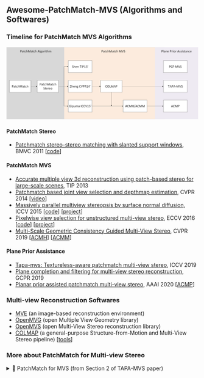 ## Awesome-PatchMatch-MVS (Algorithms and Softwares)

### Timeline for PatchMatch MVS Algorithms

![timeline_for_PatchMatch_MVS](./figures/timeline_PatchMatch.png)

#### PatchMatch Stereo
+ [Patchmatch stereo-stereo matching with slanted support windows](https://www.microsoft.com/en-us/research/wp-content/uploads/2011/01/PatchMatchStereo_BMVC2011_6MB.pdf), BMVC 2011 [[code](https://github.com/ethan-li-coding/PatchMatchStereo)]

#### PatchMatch MVS
+ [Accurate multiple view 3d reconstruction using patch-based stereo for large-scale scenes](https://ieeexplore.ieee.org/abstract/document/6409456/), TIP 2013
+ [Patchmatch based joint view selection and depthmap estimation](https://ieeexplore.ieee.org/document/6909592/), CVPR 2014 [[video](https://www.youtube.com/watch?v=vxPZxdDYXYw)]
+ [Massively parallel multiview stereopsis by surface normal diffusion](https://www.cv-foundation.org/openaccess/content_iccv_2015/papers/Galliani_Massively_Parallel_Multiview_ICCV_2015_paper.pdf), ICCV 2015  [[code](https://github.com/kysucix/gipuma)] [[project](https://prs.igp.ethz.ch/research/projects/gipuma.html)]
+ [Pixelwise view selection for unstructured multi-view stereo](https://link.springer.com/content/pdf/10.1007%2F978-3-319-46487-9_31.pdf), ECCV 2016  [[code](https://github.com/colmap/colmap)] [[project](https://colmap.github.io/)] <!-- [[poster](https://www.microsoft.com/en-us/research/uploads/prod/2019/09/P-2A-41.pdf)]-->
+ [Multi-Scale Geometric Consistency Guided Multi-View Stereo](https://openaccess.thecvf.com/content_CVPR_2019/papers/Xu_Multi-Scale_Geometric_Consistency_Guided_Multi-View_Stereo_CVPR_2019_paper.pdf), CVPR 2019 [[ACMH](https://github.com/GhiXu/ACMH)] [[ACMM](https://github.com/GhiXu/ACMM)]

#### Plane Prior Assistance
+ [Tapa-mvs: Textureless-aware patchmatch multi-view stereo](https://openaccess.thecvf.com/content_ICCV_2019/papers/Romanoni_TAPA-MVS_Textureless-Aware_PAtchMatch_Multi-View_Stereo_ICCV_2019_paper.pdf), ICCV 2019 
+ [Plane completion and filtering for multi-view stereo reconstruction](https://www.researchgate.net/publication/335340045_Plane_Completion_and_Filtering_for_Multi-View_Stereo_Reconstruction), GCPR 2019 
+ [Planar prior assisted patchmatch multi-view stereo](https://ojs.aaai.org/index.php/AAAI/article/view/6940), AAAI 2020 [[ACMP](https://github.com/GhiXu/ACMP)]

#### 

### Multi-view Reconstruction Softwares
+ [MVE](https://github.com/simonfuhrmann/mve) (an image-based reconstruction environment)
+ [OpenMVG](https://github.com/openMVG/openMVG) (open Multiple View Geometry library)
+ [OpenMVS](https://github.com/cdcseacave/openMVS) (open Multi-View Stereo reconstruction library)
+ [COLMAP](https://github.com/colmap/colmap) (a general-purpose Structure-from-Motion and Multi-View Stereo pipeline) [[tools](https://github.com/XYZ-qiyh/colmap_sparse_recon)]

### More about PatchMatch for Multi-view Stereo

<details>
  <summary>📃 PatchMatch for MVS (from Section 2 of TAPA-MVS paper) </summary>

The PatchMatch seminal paper by Barnes \etal \cite{barnes2009patchmatch} proposed a general method to efficiently compute an approximate nearest neighbor function defining the pixelwise correspondence among patches of two images. 
The idea is to use a collaborative search which exploits local coherency. 
PatchMatch initializes each pixel of an image with a random guess about the location of the nearest neighbor in the second image. 
Then, each pixel propagates its estimate to the neighboring pixels and, among these estimates, the most likely is assigned to the pixel itself. 
As a result the best estimates spread along the entire image.

Bleyer \etal \cite{bleyer2011patchmatch} re-framed this method into the stereo matching realm. Indeed, for each image patch, stereo matching looks in the second image for the corresponding patch, \ie the nearest neighbor in the sense of photometric consistency. 
To improve its robustness the matching function is not limited to fixed sized squared windows, but it extends PatchMatch to estimate a pixel-wise plane orientation adopted to define the matching procedure on slanted support windows.
Heise \etal \cite{heise2013pm} integrated the PatchMatch for stereo into a variational formulation to regularize the estimate with quadratic relaxation. This approach produces smoother depth estimates while preserving edges discontinuities.

The previous works successfully applied the PatchMatch idea to the pair-wise stereo matching problem. The natural extension to Multi-View Stereo was proposed by Shen \cite{shen2013accurate}. Here the author selects a subset of camera pairs depending on the number of shared points computed by Structure from Motion and their mutual parallax angle. Then he estimates a depth map for the selected subset of camera pairs through a simplified version of the method of Bleyer \etal \cite{bleyer2011patchmatch}.
The algorithm refines the depth maps by enforcing consistency among multiple views, and it finally merges the depth maps into a point cloud.

A different multi-view approach by Galliani \etal \cite{Galliani_2015_ICCV} modifies the PatchMatch propagation scheme in such a way that computation can better exploit the parallelization of GPUs. Differently, from Shen \cite{shen2013accurate}, they aggregate, for each reference camera, a set of matching costs compute from different source images.
One of the major drawbacks of these approaches is the decoupled depth estimation and camera pairs selection.
Xu and Tao \cite{xu2018multi} recently proposed an attempt to overcome this issue; they extended \cite{Galliani_2015_ICCV} with a more efficient propagation pattern and, in particular, their optimization procedure jointly considers all the views and all the depth hypotheses.


Rather than considering the whole set of images to compute the matching costs, Zheng \etal \cite{zheng14joint} proposed an elegant method to deal with view selection. They designed a robust method framing the joint depth estimation and pixel-wise view selection problem into a variational approximation framework. Following a generalized Expectation Maximization paradigm, they alternate depth update with a PatchMatch propagation scheme, keeping the view selection fixed, and pixel-wise view inference with the forward-backward algorithm, keeping the depth fixed.


Sch{\"o}nberger \etal \cite{schonberger2016pixelwise} extended this method to jointly estimate per-pixel depths and normals, such that,  differently from \cite{zheng14joint}, the knowledge of the normals enables slanted support windows to avoid the fronto-parallel assumption. Then they add view-dependent priors to select views that more likely induce robust matching cost computation.

The PatchMatch based methods described thus far, have been proven to be among the top performing approachs in several MVS benchmarks \cite{seitz_et_al06,strecha2008,jensen2014large,schoeps2017cvpr}. However, some issues are still open. In particular, most of them strongly rely on photo-consistency measures to discriminate among depth hypotheses. Even if this works remarkably for textured areas and the propagation scheme partially induces smoothness, untextured regions are often poorly reconstructed. 
For this reason, we propose two proxies to improve the reconstruction where untextured areas appear. On the one hand, we seamlessly extend the probabilistic framework to explicitly detect and handle untextured regions by extending the set of PatchMatch hypotheses. On the other side, we complete the depth estimation with a refinement procedure to fill the missing depth estimates.
</details>
